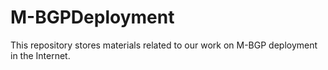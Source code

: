 # M-BGPDeployment
This repository stores materials related to our work on M-BGP deployment in the Internet.
